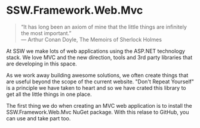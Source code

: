 SSW.Framework.Web.Mvc
=====================

<blockquote>“It has long been an axiom of mine that the little things are infinitely the most important.” 
<br/>― Arthur Conan Doyle, The Memoirs of Sherlock Holmes</blockquote>

At SSW we make lots of web applications using the ASP.NET technology stack. 
We love MVC and the new direction, tools and 3rd party libraries that are developing in this space.

As we work away building awesome solutions, we often create things that are useful beyond the scope of the current website. 
"Don't Repeat Yourself" is a principle we have taken to heart and so we have crated this library to get all the little things in one place.

The first thing we do when creating an MVC web application is to install the SSW.Framework.Web.Mvc NuGet package.
With this relase to GitHub, you can use and take part too.
